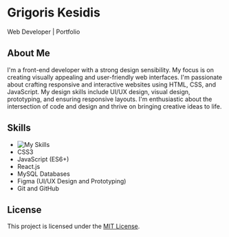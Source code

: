 # Grigoris Kesidis

Web Developer | Portfolio

## About Me

I'm a front-end developer with a strong design sensibility. My focus is on creating visually appealing and user-friendly web interfaces. I'm passionate about crafting responsive and interactive websites using HTML, CSS, and JavaScript. My design skills include UI/UX design, visual design, prototyping, and ensuring responsive layouts. I'm enthusiastic about the intersection of code and design and thrive on bringing creative ideas to life.

## Skills

- ![My Skills](https://skillicons.dev/icons?i=html)
- CSS3
- JavaScript (ES6+)
- React.js
- MySQL Databases
- Figma (UI/UX Design and Prototyping)
- Git and GitHub

## License

This project is licensed under the [MIT License](LICENSE).

